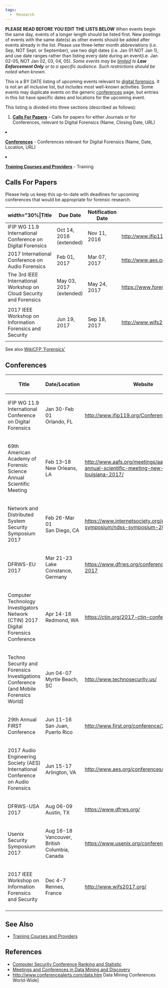```yaml
---
tags:
  -  Research
---
```

<b>PLEASE READ BEFORE YOU EDIT THE LISTS BELOW</b>
When events begin the same day, events of a longer length should be
listed first. New postings of events with the same date(s) as other
events should be added after events already in the list. Please use
three-letter month abbreviations (i.e. Sep, NOT Sept. or September), use
two digit dates (i.e. Jan 01 NOT Jan 1), and use date ranges rather than
listing every date during an event(i.e. Jan 02-05, NOT Jan 02, 03, 04,
05).
<i>Some events may be <u>limited</u> to <b>Law Enforcement Only</b> or
to a specific audience. Such restrictions should be noted when
known.</i>

This is a BY DATE listing of upcoming events relevant to [digital
forensics](digital_forensics.md). It is not an all inclusive
list, but includes most well-known activities. Some events may duplicate
events on the generic [conferences](conferences.md) page, but
entries in this list have specific dates and locations for the upcoming
event.

This listing is divided into three sections (described as follows):

1.  <b><u>[Calls For
    Papers](upcoming_events#calls_for_papers.md)</u></b> - Calls
    for papers for either Journals or for Conferences, relevant to
    Digital Forensics (Name, Closing Date, URL)



<li>

<b><u>[Conferences](upcoming_events#conferences.md)</u></b> -
Conferences relevant for Digital Forensics (Name, Date, Location, URL)

</li>



<li>

<b><u>[Training Courses and
Providers](training_courses_and_providers.md)</u></b> - Training

</li>



</ol>

## Calls For Papers

Please help us keep this up-to-date with deadlines for upcoming
conferences that would be appropriate for forensic research.

| width="30%\|Title                                                   | Due Date                | Notification Date | Website                                                                                         |
|---------------------------------------------------------------------|-------------------------|-------------------|-------------------------------------------------------------------------------------------------|
| IFIP WG 11.9 International Conference on Digital Forensics          | Oct 14, 2016 (extended) | Nov 11, 2016      | <http://www.ifip119.org/Conferences/WG11-9-CFP-2017.pdf>                                        |
| 2017 International Conference on Audio Forensics                    | Feb 01, 2017            | Mar 07, 2017      | <http://www.aes.org/conferences/2017/forensics/downloads/2017forensicsCallForContributions.pdf> |
| The 3rd IEEE International Workshop on Cloud Security and Forensics | May 03, 2017 (extended) | May 24, 2017      | <https://www.forensicsandsecurity.com/workshop.php>                                             |
|                                                                     |                         |                   |                                                                                                 |
| 2017 IEEE Workshop on Information Forensics and Security            | Jun 19, 2017            | Sep 18, 2017      | <http://www.wifs2017.org/>                                                                      |
|                                                                     |                         |                   |                                                                                                 |

See also [WikiCFP
'Forensics'](http://www.wikicfp.com/cfp/servlet/tool.search?q=forensics)

## Conferences

<table>
<colgroup>
<col style="width: 40%" />
<col style="width: 20%" />
<col style="width: 40%" />
</colgroup>
<thead>
<tr class="header">
<th><p>Title</p></th>
<th><p>Date/Location</p></th>
<th><p>Website</p></th>
</tr>
</thead>
<tbody>
<tr class="odd">
<td><p>IFIP WG 11.9 International Conference on Digital
Forensics</p></td>
<td><p>Jan 30-Feb 01<br />
Orlando, FL</p></td>
<td><p><a
href="http://www.ifip119.org/Conferences/">http://www.ifip119.org/Conferences/</a></p></td>
</tr>
<tr class="even">
<td><p>69th American Academy of Forensic Science Annual Scientific
Meeting</p></td>
<td><p>Feb 13–18<br />
New Orleans, LA</p></td>
<td><p><a
href="http://www.aafs.org/meetings/aafs-69th-annual-scientific-meeting-new-orleans-louisiana-2017/">http://www.aafs.org/meetings/aafs-69th-annual-scientific-meeting-new-orleans-louisiana-2017/</a></p></td>
</tr>
<tr class="odd">
<td><p>Network and Distributed System Security Symposium 2017</p></td>
<td><p>Feb 26-Mar 01<br />
San Diego, CA</p></td>
<td><p><a
href="https://www.internetsociety.org/events/ndss-symposium/ndss-symposium-2017">https://www.internetsociety.org/events/ndss-symposium/ndss-symposium-2017</a></p></td>
</tr>
<tr class="even">
<td><p>DFRWS-EU 2017</p></td>
<td><p>Mar 21-23<br />
Lake Constance, Germany</p></td>
<td><p><a
href="https://www.dfrws.org/conferences/dfrws-eu-2017">https://www.dfrws.org/conferences/dfrws-eu-2017</a></p></td>
</tr>
<tr class="odd">
<td><p>Computer Technology Investigators Network (CTIN) 2017 Digital
Forensics Conference</p></td>
<td><p>Apr 14-16<br />
Redmond, WA</p></td>
<td><p><a
href="https://ctin.org/2017-ctin-conference/">https://ctin.org/2017-ctin-conference/</a></p></td>
</tr>
<tr class="even">
<td><p>Techno Security and Forensics Investigations Conference (and
Mobile Forensics World)</p></td>
<td><p>Jun 04-07<br />
Myrtle Beach, SC</p></td>
<td><p><a
href="http://www.technosecurity.us/">http://www.technosecurity.us/</a></p></td>
</tr>
<tr class="odd">
<td><p>29th Annual FIRST Conference</p></td>
<td><p>Jun 11-16<br />
San Juan, Puerto Rico</p></td>
<td><p><a
href="http://www.first.org/conference/2017">http://www.first.org/conference/2017</a></p></td>
</tr>
<tr class="even">
<td><p>2017 Audio Engineering Society (AES) International Conference on
Audio Forensics</p></td>
<td><p>Jun 15-17<br />
Arlington, VA</p></td>
<td><p><a
href="http://www.aes.org/conferences/2017/forensics/">http://www.aes.org/conferences/2017/forensics/</a></p></td>
</tr>
<tr class="odd">
<td><p>DFRWS-USA 2017</p></td>
<td><p>Aug 06-09<br />
Austin, TX</p></td>
<td><p><a
href="https://www.dfrws.org/">https://www.dfrws.org/</a></p></td>
</tr>
<tr class="even">
<td><p>Usenix Security Symposium 2017</p></td>
<td><p>Aug 16-18<br />
Vancouver, British Columbia, Canada</p></td>
<td><p><a
href="https://www.usenix.org/conferences">https://www.usenix.org/conferences</a></p></td>
</tr>
<tr class="odd">
<td><p>2017 IEEE Workshop on Information Forensics and Security</p></td>
<td><p>Dec 4-7<br />
Rennes, France</p></td>
<td><p><a
href="http://www.wifs2017.org/">http://www.wifs2017.org/</a></p></td>
</tr>
<tr class="even">
<td></td>
<td></td>
<td></td>
</tr>
</tbody>
</table>

## See Also

- [Training Courses and
  Providers](training_courses_and_providers.md)

## References

- [Computer Security Conference Ranking and
  Statistic](http://faculty.cs.tamu.edu/guofei/sec_conf_stat.htm)
- [Meetings and Conferences in Data Mining and
  Discovery](http://www.kdnuggets.com/meetings/)
- <http://www.conferencealerts.com/data.htm> Data Mining Conferences
  World-Wide\]